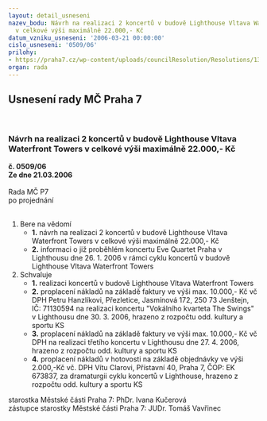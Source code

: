 ```yaml
---
layout: detail_usneseni
nazev_bodu: Návrh na realizaci 2 koncertů v budově Lighthouse Vltava Waterfront Towers
  v celkové výši maximálně 22.000,- Kč
datum_vzniku_usneseni: '2006-03-21 00:00:00'
cislo_usneseni: '0509/06'
prilohy:
- https://praha7.cz/wp-content/uploads/councilResolution/Resolutions/13179/16-28p-z%c3%a1pis_z_1._jedn%c3%a1n%c3%ad_kk_2006.doc
organ: rada
---
```

<div id="ucUsn_pList" class="usn">
	<span><h2>Usnesení rady MČ Praha 7 </h2>
<br></span><div class="standBody">
<span><h3>Návrh na realizaci 2 koncertů v budově Lighthouse Vltava Waterfront Towers v celkové výši maximálně 22.000,- Kč</h3></span><div class="center">
		<strong>č. 0509/06</strong><br>
	</div>
<div class="center">
		<strong>Ze dne 21.03.2006</strong><br><br>
	</div>Rada MČ P7<br> po projednání<br><br><ol>
<li>Bere na vědomí<ul>
<li>
<strong>1.</strong> návrh na realizaci 2 koncertů v budově Lighthouse Vltava Waterfront Towers v celkové výši maximálně 22.000,- Kč</li>
<li>
<strong>2.</strong> informaci o již proběhlém koncertu Eve Quartet Praha v Lighthousu dne 26. 1. 2006 v rámci cyklu koncertů v budově Lighthouse Vltava Waterfront Towers  </li>
</ul>
</li>
<li>Schvaluje<ul>
<li>
<strong>1.</strong> realizaci  koncertů v budově Lighthouse Vltava Waterfront Towers</li>
<li>
<strong>2.</strong> proplacení nákladů na základě faktury ve výši max. 10.000,- Kč vč DPH Petru Hanzlíkovi, Přezletice, Jasmínová 172, 250 73 Jenštejn, IČ: 71130594 na realizaci koncertu "Vokálního kvarteta The Swings" v Lighthousu dne 30. 3. 2006, hrazeno z rozpočtu odd. kultury a sportu KS  </li>
<li>
<strong>3.</strong> proplacení nákladů na základě faktury ve výši max. 10.000,- Kč vč DPH na realizaci třetího koncertu v Lighthousu dne 27. 4. 2006, hrazeno z rozpočtu odd. kultury a sportu KS  </li>
<li>
<strong>4.</strong> proplacení nákladů v hotovosti na základě objednávky ve výši 2.000,-Kč vč. DPH Vítu Clarovi, Přístavní 40, Praha 7, ČOP: EK 673837, za dramaturgii cyklu koncertů v Lighthouse, hrazeno z rozpočtu odd. kultury a sportu KS </li>
</ul>
</li>
</ol>starostka Městské části Praha 7: PhDr. Ivana Kučerová<br>zástupce starostky Městské části Praha 7: JUDr. Tomáš Vavřinec 
</div>
</div>
